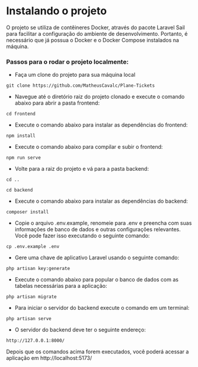 # Instalando o projeto

O projeto se utiliza de contêineres Docker, através do pacote Laravel Sail para facilitar a configuração do ambiente de desenvolvimento. Portanto, é necessário que já possua o Docker e o Docker Compose instalados na máquina.

### Passos para o rodar o projeto localmente:

- Faça um clone do projeto para sua máquina local
```shell
git clone https://github.com/MatheusCavalc/Plane-Tickets
```
- Navegue até o diretório raiz do projeto clonado e execute o comando abaixo para abrir a pasta frontend:
```shell
cd frontend
```
- Execute o comando abaixo para instalar as dependências do frontend:
```shell
npm install
```
- Execute o comando abaixo para compilar e subir o frontend:
```shell
npm run serve
```
- Volte para a raiz do projeto e vá para a pasta backend:
```shell
cd ..
```
```shell
cd backend
```
- Execute o comando abaixo para instalar as dependências do backend:
```shell
composer install
```
- Copie o arquivo .env.example, renomeie para .env e preencha com suas informações de banco de dados e outras configurações relevantes. Você pode fazer isso executando o seguinte comando:
```shell
cp .env.example .env
```
- Gere uma chave de aplicativo Laravel usando o seguinte comando:
```shell
php artisan key:generate
```
- Execute o comando abaixo para popular o banco de dados com as tabelas necessárias para a aplicação:
```shell
php artisan migrate
```
- Para iniciar o servidor do backend execute o comando em um terminal:
```shell
php artisan serve
```
- O servidor do backend deve ter o seguinte endereço:
```shell
http://127.0.0.1:8000/
```

Depois que os comandos acima forem executados, você poderá acessar a aplicação em http://localhost:5173/